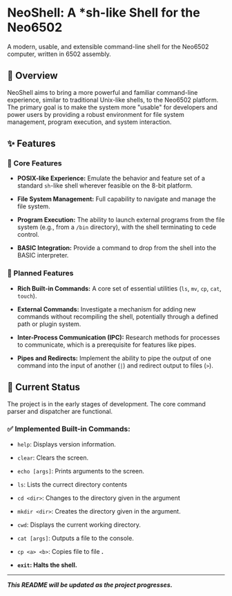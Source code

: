 # NeoShell: A *sh-like Shell for the Neo6502

A modern, usable, and extensible command-line shell for the Neo6502 computer, written in 6502 assembly.

## 📜 Overview

NeoShell aims to bring a more powerful and familiar command-line experience, similar to traditional Unix-like shells, to the Neo6502 platform. The primary goal is to make the system more "usable" for developers and power users by providing a robust environment for file system management, program execution, and system interaction.

## ✨ Features

### 🎯 Core Features

* **POSIX-like Experience:** Emulate the behavior and feature set of a standard `sh`-like shell wherever feasible on the 8-bit platform.

* **File System Management:** Full capability to navigate and manage the file system.

* **Program Execution:** The ability to launch external programs from the file system (e.g., from a `/bin` directory), with the shell terminating to cede control.

* **BASIC Integration:** Provide a command to drop from the shell into the BASIC interpreter.

### 🚀 Planned Features

* **Rich Built-in Commands:** A core set of essential utilities (`ls`, `mv`, `cp`, `cat`, `touch`).

* **External Commands:** Investigate a mechanism for adding new commands without recompiling the shell, potentially through a defined path or plugin system.

* **Inter-Process Communication (IPC):** Research methods for processes to communicate, which is a prerequisite for features like pipes.

* **Pipes and Redirects:** Implement the ability to pipe the output of one command into the input of another (`|`) and redirect output to files (`>`).

## 🚦 Current Status

The project is in the early stages of development. The core command parser and dispatcher are functional.

### ✅ Implemented Built-in Commands:

* `help`: Displays version information.

* `clear`: Clears the screen.

* `echo [args]`: Prints arguments to the screen.

* `ls`: Lists the currect directory contents

* `cd <dir>`: Changes to the directory given in the argument

* `mkdir <dir>`: Creates the directory given in the argument.

* `cwd`: Displays the current working directory.

* `cat [args]`: Outputs a file to the console.

* `cp <a> <b>`: Copies file <a> to file <b>.

* `exit`: Halts the shell.

---
*This README will be updated as the project progresses.*